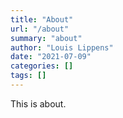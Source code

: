 ```yaml
---
title: "About"
url: "/about"
summary: "about"
author: "Louis Lippens"
date: "2021-07-09"
categories: []
tags: []
---
```


This is about.
